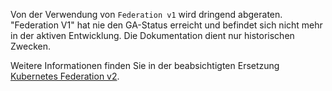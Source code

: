 Von der Verwendung von `Federation v1` wird dringend abgeraten. "Federation V1" hat nie den GA-Status erreicht und befindet sich nicht mehr in der aktiven Entwicklung. Die Dokumentation dient nur historischen Zwecken.

Weitere Informationen finden Sie in der beabsichtigten Ersetzung [Kubernetes Federation v2](https://github.com/kubernetes-sigs/federation-v2).